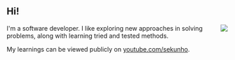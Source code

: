 ## Hi!

<img align="right" src="https://github-readme-stats.vercel.app/api/top-langs/?username=sekunho&hide=scss,python,html,dockerfile,css,vue,emacs%20lisp,go,shell&layout=compact&langs_count=6%22%20alt=%22Github%20Stats%22" />

I'm a software developer. I like exploring new approaches in solving problems, along with learning tried and tested methods.

My learnings can be viewed publicly on [youtube.com/sekunho](https://www.youtube.com/sekunho).
